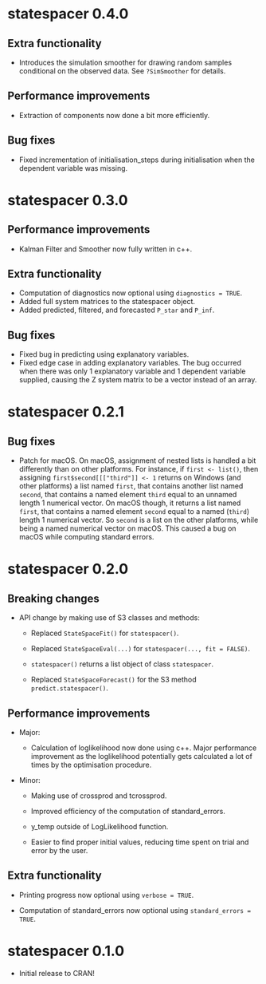 # statespacer 0.4.0

## Extra functionality

* Introduces the simulation smoother for drawing random samples conditional on the observed data. See `?SimSmoother` for details.

## Performance improvements

* Extraction of components now done a bit more efficiently.

## Bug fixes

* Fixed incrementation of initialisation_steps during initialisation when the dependent variable was missing.

# statespacer 0.3.0

## Performance improvements

* Kalman Filter and Smoother now fully written in c++.

## Extra functionality

* Computation of diagnostics now optional using `diagnostics = TRUE`.
* Added full system matrices to the statespacer object.
* Added predicted, filtered, and forecasted `P_star` and `P_inf`.

## Bug fixes

* Fixed bug in predicting using explanatory variables.
* Fixed edge case in adding explanatory variables. The bug occurred when there was only 1 explanatory variable and 1 dependent variable supplied, causing the Z system matrix to be a vector instead of an array.

# statespacer 0.2.1

## Bug fixes

* Patch for macOS. On macOS, assignment of nested lists is handled a bit differently than on other platforms. For instance, if `first <- list()`, then assigning `first$second[[["third"]] <- 1` returns on Windows (and other platforms) a list named `first`, that contains another list named `second`, that contains a named element `third` equal to an unnamed length 1 numerical vector. On macOS though, it returns a list named `first`, that contains a named element `second` equal to a named (`third`) length 1 numerical vector. So `second` is a list on the other platforms, while being a named numerical vector on macOS. This caused a bug on macOS while computing standard errors.

# statespacer 0.2.0

## Breaking changes

* API change by making use of S3 classes and methods:

  * Replaced `StateSpaceFit()` for `statespacer()`.

  * Replaced `StateSpaceEval(...)` for `statespacer(..., fit = FALSE)`.

  * `statespacer()` returns a list object of class `statespacer`.

  * Replaced `StateSpaceForecast()` for the S3 method `predict.statespacer()`.

## Performance improvements

* Major:

  * Calculation of loglikelihood now done using c++. Major performance improvement as the loglikelihood potentially gets calculated a lot of times by the optimisation procedure.

* Minor:
  
  * Making use of crossprod and tcrossprod.

  * Improved efficiency of the computation of standard_errors.
  
  * y_temp outside of LogLikelihood function.

  * Easier to find proper initial values, reducing time spent on trial and error by the user.

## Extra functionality

* Printing progress now optional using `verbose = TRUE`.

* Computation of standard_errors now optional using `standard_errors = TRUE`.

# statespacer 0.1.0

* Initial release to CRAN!
